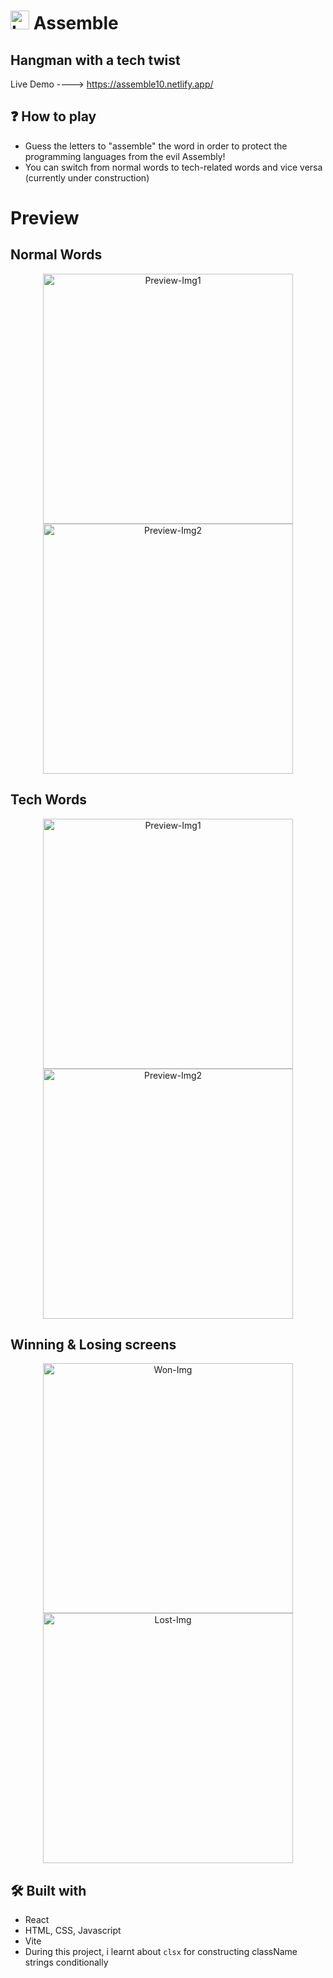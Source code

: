 <h1>
  <img src="./src/assets/logo.svg" alt="Logo" height="30"/>
  Assemble
</h1>

## Hangman with a tech twist

Live Demo ----> https://assemble10.netlify.app/

## ❓ How to play
* Guess the letters to "assemble" the word in order to protect the programming languages from the evil Assembly!
* You can switch from normal words to tech-related words and vice versa (currently under construction)

# Preview
## Normal Words
<p align="center">
    <img src="src/assets/Preview1.png" alt="Preview-Img1" width="400">
    <img src="src/assets/Preview2.png" alt="Preview-Img2" width="400">
</p>

## Tech Words
<p align="center">
    <img src="src/assets/Preview3.png" alt="Preview-Img1" width="400">
    <img src="src/assets/Preview4.png" alt="Preview-Img2" width="400">
</p>

## Winning & Losing screens
<p align="center">
    <img src="src/assets/Preview Win.png" alt="Won-Img" width="400">
    <img src="src/assets/Preview Lost.png" alt="Lost-Img" width="400">
</p>

## 🛠️ Built with
* React
* HTML, CSS, Javascript
* Vite
* During this project, i learnt about `clsx` for constructing className strings conditionally